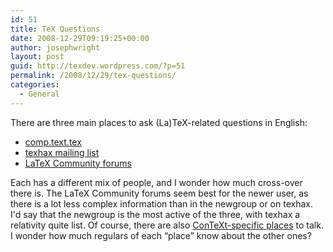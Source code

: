 ```yaml
---
id: 51
title: TeX Questions
date: 2008-12-29T09:19:25+00:00
author: josephwright
layout: post
guid: http://texdev.wordpress.com/?p=51
permalink: /2008/12/29/tex-questions/
categories:
  - General
---
```

There are three main places to ask (La)TeX-related questions in English:
<ul>
	<li><a href="http://groups.google.com/group/comp.text.tex/topics">comp.text.tex</a></li>
	<li><a href="http://tug.org/mailman/listinfo/texhax">texhax mailing list</a></li>
	<li><a href="http://latex-community.org/">LaTeX Community forums</a></li>
</ul>
Each has a different mix of people, and I wonder how much cross-over there is. The LaTeX Community forums seem best for the newer user, as there is a lot less complex information than in the newgroup or on texhax. I'd say that the newgroup is the most active of the three, with texhax a relativity quite list. Of course, there are also <a href="http://wiki.contextgarden.net/ConTeXt_Mailing_Lists">ConTeXt-specific places</a> to talk. I wonder how much regulars of each “place” know about the other ones?
